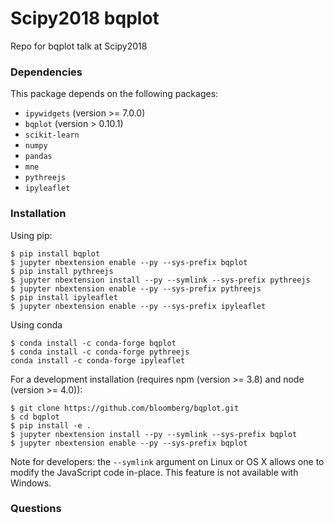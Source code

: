# Scipy2018 bqplot
Repo for bqplot talk at Scipy2018

### Dependencies

This package depends on the following packages:

- `ipywidgets` (version >= 7.0.0)
- `bqplot` (version > 0.10.1)
- `scikit-learn`
- `numpy`
- `pandas`
- `mne`
- `pythreejs`
- `ipyleaflet`


### Installation

Using pip:

```
$ pip install bqplot
$ jupyter nbextension enable --py --sys-prefix bqplot
$ pip install pythreejs
$ jupyter nbextension install --py --symlink --sys-prefix pythreejs
$ jupyter nbextension enable --py --sys-prefix pythreejs
$ pip install ipyleaflet
$ jupyter nbextension enable --py --sys-prefix ipyleaflet  
```

Using conda

```
$ conda install -c conda-forge bqplot
$ conda install -c conda-forge pythreejs
conda install -c conda-forge ipyleaflet
```

For a development installation (requires npm (version >= 3.8) and node (version >= 4.0)):

```
$ git clone https://github.com/bloomberg/bqplot.git
$ cd bqplot
$ pip install -e .
$ jupyter nbextension install --py --symlink --sys-prefix bqplot
$ jupyter nbextension enable --py --sys-prefix bqplot
```

Note for developers: the `--symlink` argument on Linux or OS X allows one to
modify the JavaScript code in-place. This feature is not available
with Windows.

### Questions
